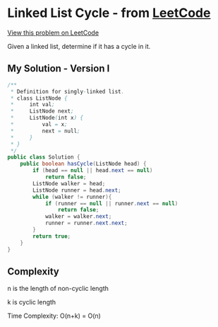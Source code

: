 # Linked List Cycle - from [LeetCode](https://leetcode.com)
[View this problem on LeetCode](https://leetcode.com/problems/linked-list-cycle/description/)

Given a linked list, determine if it has a cycle in it.

## My Solution - Version I
```java
/**
 * Definition for singly-linked list.
 * class ListNode {
 *     int val;
 *     ListNode next;
 *     ListNode(int x) {
 *         val = x;
 *         next = null;
 *     }
 * }
 */
public class Solution {
    public boolean hasCycle(ListNode head) {
        if (head == null || head.next == null)
            return false;
        ListNode walker = head;
        ListNode runner = head.next;
        while (walker != runner){
            if (runner == null || runner.next == null)
                return false;
            walker = walker.next;
            runner = runner.next.next;
        }
        return true;
    }
}
```
## Complexity
n is the length of non-cyclic length

k is cyclic length

Time Complexity: O(n+k) = O(n)